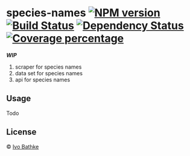 # species-names [![NPM version][npm-image]][npm-url] [![Build Status][travis-image]][travis-url] [![Dependency Status][daviddm-image]][daviddm-url] [![Coverage percentage][coveralls-image]][coveralls-url]

***WIP***

1. scraper for species names
2. data set for species names
3. api for species names

## Usage

Todo

## License

© [Ivo Bathke]()


[npm-image]: https://badge.fury.io/js/species-names.svg
[npm-url]: https://npmjs.org/package/species-names
[travis-image]: https://travis-ci.org/ivoba/species-names.svg?branch=master
[travis-url]: https://travis-ci.org/ivoba/species-names
[daviddm-image]: https://david-dm.org/ivoba/species-names.svg?theme=shields.io
[daviddm-url]: https://david-dm.org/ivoba/species-names
[coveralls-image]: https://coveralls.io/repos/ivoba/species-names/badge.svg
[coveralls-url]: https://coveralls.io/r/ivoba/species-names
